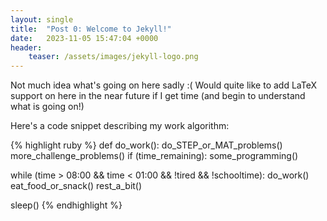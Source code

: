 ```yaml
---
layout: single
title:  "Post 0: Welcome to Jekyll!"
date:   2023-11-05 15:47:04 +0000
header:
    teaser: /assets/images/jekyll-logo.png
---
```

Not much idea what's going on here sadly :( 
Would quite like to add LaTeX support on here in the near future if I get time (and begin to understand what is going on!)

Here's a code snippet describing my work algorithm:

{% highlight ruby %}
def do_work():
  do_STEP_or_MAT_problems()
  more_challenge_problems()
  if (time_remaining):
    some_programming()

while (time > 08:00 && time < 01:00 && !tired && !schooltime):
  do_work()
  eat_food_or_snack()
  rest_a_bit()

sleep()
{% endhighlight %}
